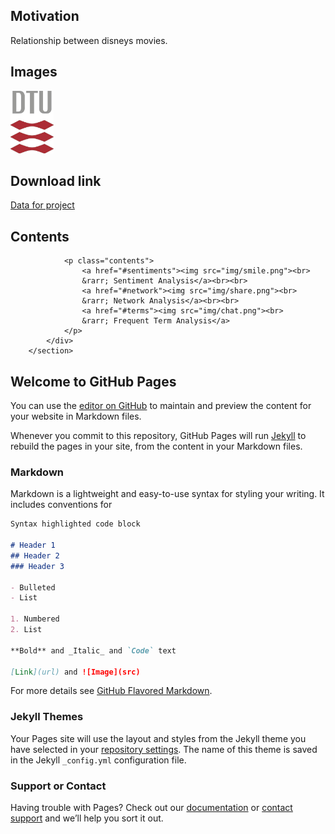 ## Motivation

Relationship between disneys movies.


## Images
<img src="Images/DTU.png" height="100"> 
<!--This is a comment-->
<!--![](Images/DTU.png)-->

## Download link
[Data for project](https://github.com/signemik/SocialGraphsAnimateMovies/blob/main/Download/Movie_Data.xlsx?raw=true)



</header><!-- /header -->

<div id="main" class="first_main">
    <div id="content">
        <section id="one">
            <div class="container">
                <h1 id="contenttitle">Contents</h1>

                <p class="contents">
                    <a href="#sentiments"><img src="img/smile.png"><br>
                    &rarr; Sentiment Analysis</a><br><br>
                    <a href="#network"><img src="img/share.png"><br>
                    &rarr; Network Analysis</a><br><br>
                    <a href="#terms"><img src="img/chat.png"><br>
                    &rarr; Frequent Term Analysis</a>
                </p>
            </div>
        </section>


## Welcome to GitHub Pages

You can use the [editor on GitHub](https://github.com/signemik/SocailGraphsAnimateMovies/edit/main/README.md) to maintain and preview the content for your website in Markdown files.

Whenever you commit to this repository, GitHub Pages will run [Jekyll](https://jekyllrb.com/) to rebuild the pages in your site, from the content in your Markdown files.

### Markdown

Markdown is a lightweight and easy-to-use syntax for styling your writing. It includes conventions for

```markdown
Syntax highlighted code block

# Header 1
## Header 2
### Header 3

- Bulleted
- List

1. Numbered
2. List

**Bold** and _Italic_ and `Code` text

[Link](url) and ![Image](src)
```

For more details see [GitHub Flavored Markdown](https://guides.github.com/features/mastering-markdown/).

### Jekyll Themes

Your Pages site will use the layout and styles from the Jekyll theme you have selected in your [repository settings](https://github.com/signemik/SocailGraphsAnimateMovies/settings). The name of this theme is saved in the Jekyll `_config.yml` configuration file.

### Support or Contact

Having trouble with Pages? Check out our [documentation](https://docs.github.com/categories/github-pages-basics/) or [contact support](https://github.com/contact) and we’ll help you sort it out.

